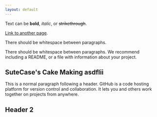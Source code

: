 ```yaml
---
layout: default
---
```


Text can be **bold**, _italic_, or ~~strikethrough~~.

[Link to another page](./another-page.html).

There should be whitespace between paragraphs.

There should be whitespace between paragraphs. We recommend including a README, or a file with information about your project.

## SuteCase's Cake Making asdflii

This is a normal paragraph following a header. GitHub is a code hosting platform for version control and collaboration. It lets you and others work together on projects from anywhere.

## Header 2
